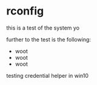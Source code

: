 # rconfig
this is a test of the system yo

further to the test is the following:

* woot
* woot
* woot

testing credential helper in win10


